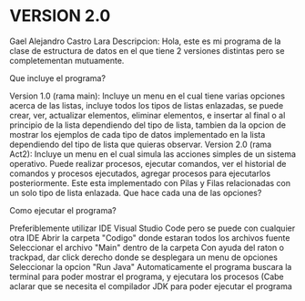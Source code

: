 
# VERSION 2.0

Gael Alejandro Castro Lara Descripcion: Hola, este es mi programa de la clase de estructura de datos en el que tiene 2 versiones distintas pero se completementan mutuamente.

Que incluye el programa?

Version 1.0 (rama main): Incluye un menu en el cual tiene varias opciones acerca de las listas, incluye todos los tipos de listas enlazadas, se puede crear, ver, actualizar elementos, eliminar elementos, e insertar al final o al principio de la lista dependiendo del tipo de lista, tambien da la opcion de mostrar los ejemplos de cada tipo de datos implementado en la lista dependiendo del tipo de lista que quieras observar.
Version 2.0 (rama Act2): Incluye un menu en el cual simula las acciones simples de un sistema operativo. Puede realizar procesos, ejecutar comandos, ver el historial de comandos y procesos ejecutados, agregar procesos para ejecutarlos posteriormente. Este esta implementado con Pilas y Filas relacionadas con un solo tipo de lista enlazada.
Que hace cada una de las opciones?

Como ejecutar el programa?

Preferiblemente utilizar IDE Visual Studio Code pero se puede con cualquier otra IDE
Abrir la carpeta "Codigo" donde estaran todos los archivos fuente
Seleccionar el archivo "Main" dentro de la carpeta
Con ayuda del raton o trackpad, dar click derecho donde se desplegara un menu de opciones
Seleccionar la opcion "Run Java"
Automaticamente el programa buscara la terminal para poder mostrar el programa, y ejecutara los procesos
(Cabe aclarar que se necesita el compilador JDK para poder ejecutar el programa
